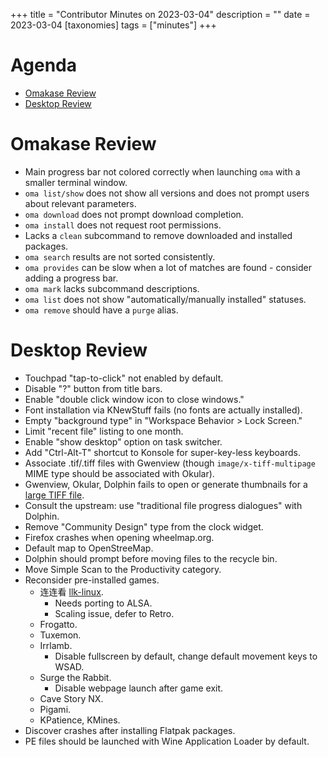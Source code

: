 +++
title = "Contributor Minutes on 2023-03-04"
description = ""
date = 2023-03-04
[taxonomies]
tags = ["minutes"]
+++

Agenda
======

- [Omakase Review](#omakase-review)
- [Desktop Review](#desktop-review)

Omakase Review
==============

- Main progress bar not colored correctly when launching `oma` with a smaller
  terminal window.
- `oma list/show` does not show all versions and does not prompt users about
  relevant parameters.
- `oma download` does not prompt download completion.
- `oma install` does not request root permissions.
- Lacks a `clean` subcommand to remove downloaded and installed packages.
- `oma search` results are not sorted consistently.
- `oma provides` can be slow when a lot of matches are found - consider adding
  a progress bar.
- `oma mark` lacks subcommand descriptions.
- `oma list` does not show "automatically/manually installed" statuses.
- `oma remove` should have a `purge` alias.

Desktop Review
==============

- Touchpad "tap-to-click" not enabled by default.
- Disable "?" button from title bars.
- Enable "double click window icon to close windows."
- Font installation via KNewStuff fails (no fonts are actually installed).
- Empty "background type" in "Workspace Behavior > Lock Screen."
- Limit "recent file" listing to one month.
- Enable "show desktop" option on task switcher.
- Add "Ctrl-Alt-T" shortcut to Konsole for super-key-less keyboards.
- Associate .tif/.tiff files with Gwenview (though `image/x-tiff-multipage`
  MIME type should be associated with Okular).
- Gwenview, Okular, Dolphin fails to open or generate thumbnails for a
  [large TIFF file](https://mars.nasa.gov/bin/panos/PIA23623.tif).
- Consult the upstream: use "traditional file progress dialogues" with Dolphin.
- Remove "Community Design" type from the clock widget.
- Firefox crashes when opening wheelmap.org.
- Default map to OpenStreeMap.
- Dolphin should prompt before moving files to the recycle bin.
- Move Simple Scan to the Productivity category.
- Reconsider pre-installed games.
    - 连连看 [llk-linux](https://llk-linux.sourceforge.net/).
        - Needs porting to ALSA.
        - Scaling issue, defer to Retro.
    - Frogatto.
    - Tuxemon.
    - Irrlamb.
        - Disable fullscreen by default, change default movement keys to WSAD.
    - Surge the Rabbit.
        - Disable webpage launch after game exit.
    - Cave Story NX.
    - Pigami.
    - KPatience, KMines.
- Discover crashes after installing Flatpak packages.
- PE files should be launched with Wine Application Loader by default.
